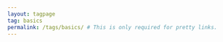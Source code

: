 ```yaml
---
layout: tagpage
tag: basics
permalink: /tags/basics/ # This is only required for pretty links.
---
```

